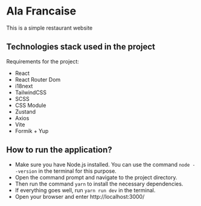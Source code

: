 # Ala Francaise

This is a simple restaurant website

## Technologies stack used in the project

Requirements for the project:

- React
- React Router Dom
- i18next
- TailwindCSS
- SCSS
- CSS Module
- Zustand
- Axios
- Vite
- Formik + Yup

## How to run the application?

- Make sure you have Node.js installed. You can use the command `node --version` in the terminal for this purpose.
- Open the command prompt and navigate to the project directory.
- Then run the command `yarn` to install the necessary dependencies.
- If everything goes well, run `yarn run dev` in the terminal.
- Open your browser and enter http://localhost:3000/
